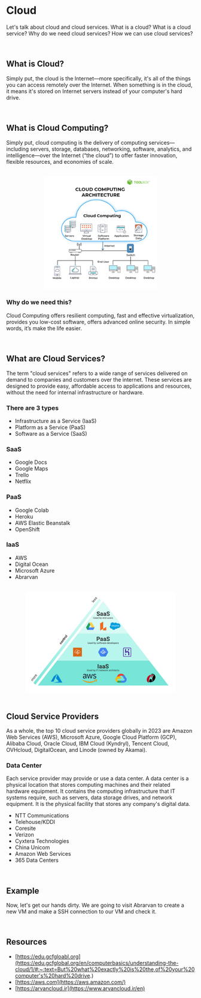 # Cloud

Let's talk about cloud and cloud services. What is a cloud? What is a cloud service?
Why do we need cloud services? How we can use cloud services?

<br />

## What is Cloud?

Simply put, the cloud is the Internet—more specifically, it's all of the things you can access remotely over the Internet. When something is in the cloud, it means it's stored on Internet servers instead of your computer's hard drive.

<br />

## What is Cloud Computing?

Simply put, cloud computing is the delivery of computing services—including servers, storage, databases, networking, software, analytics, and intelligence—over the Internet (“the cloud”) to offer faster innovation, flexible resources, and economies of scale.

<br />

<div align="center">
    <img src="assets/cc.png" alt="cloud computing" width="300" />
</div>

### Why do we need this?

Cloud Computing offers resilient computing, fast and effective virtualization, provides you low-cost software, offers advanced online security.
In simple words, it’s make the life easier.

<br />

## What are Cloud Services?

The term "cloud services" refers to a wide range of services delivered on demand to companies and customers over the internet. These services are designed to provide easy, affordable access to applications and resources, without the need for internal infrastructure or hardware.

### There are 3 types

- Infrastructure as a Service (IaaS)
- Platform as a Service (PaaS)
- Software as a Service (SaaS)

### SaaS

- Google Docs
- Google Maps
- Trello
- Netflix

### PaaS

- Google Colab
- Heroku
- AWS Elastic Beanstalk
- OpenShift

### IaaS

- AWS
- Digital Ocean
- Microsoft Azure
- Abrarvan

<br />

<div align="center">
    <img src="assets/cloud.png" width="400" alt="cloud computing types" />
</div>

<br />

## Cloud Service Providers

As a whole, the top 10 cloud service providers globally in 2023 
are Amazon Web Services (AWS), Microsoft Azure, 
Google Cloud Platform (GCP), Alibaba Cloud, Oracle Cloud, 
IBM Cloud (Kyndryl), Tencent Cloud, OVHcloud, DigitalOcean, 
and Linode (owned by Akamai).

### Data Center

Each service provider may provide or use a data center.
A data center is a physical location that stores computing machines and their related hardware equipment. 
It contains the computing infrastructure that IT systems require, such as servers, data 
storage drives, and network equipment. It is the physical facility that stores any company's digital data.

- NTT Communications
- Telehouse/KDDI
- Coresite
- Verizon
- Cyxtera Technologies
- China Unicom
- Amazon Web Services
- 365 Data Centers

<br />

## Example

Now, let's get our hands dirty. We are going to visit
Abrarvan to create a new VM and make a SSH connection to
our VM and check it.

<br />

## Resources

- [https://edu.gcfgloabl.org](https://edu.gcfglobal.org/en/computerbasics/understanding-the-cloud/1/#:~:text=But%20what%20exactly%20is%20the,of%20your%20computer's%20hard%20drive.)
- [https://aws.com](https://aws.amazon.com/)
- [https://arvancloud.ir](https://www.arvancloud.ir/en)

